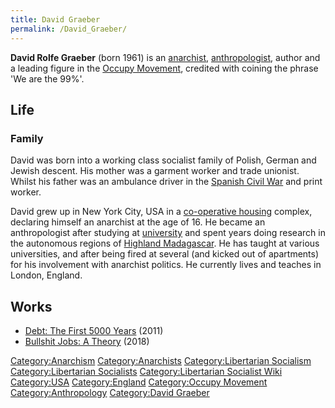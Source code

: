 ```yaml
---
title: David Graeber
permalink: /David_Graeber/
---
```


**David Rolfe Graeber** (born 1961) is an
[anarchist](Anarchism.md "wikilink"),
[anthropologist](Anthropology.md "wikilink"), author and a leading figure
in the [Occupy Movement](Occupy_Movement.md "wikilink"), credited with
coining the phrase 'We are the 99%'.

## Life

### Family

David was born into a working class socialist family of Polish, German
and Jewish descent. His mother was a garment worker and trade unionist.
Whilst his father was an ambulance driver in the [Spanish Civil
War](Spanish_Civil_War.md "wikilink") and print worker.

David grew up in New York City, USA in a [co-operative
housing](Housing_Cooperative.md "wikilink") complex, declaring himself an
anarchist at the age of 16. He became an anthropologist after studying
at [university](university.md "wikilink") and spent years doing research in
the autonomous regions of [Highland
Madagascar](Highland_Madagascar.md "wikilink"). He has taught at various
universities, and after being fired at several (and kicked out of
apartments) for his involvement with anarchist politics. He currently
lives and teaches in London, England.

## Works

- [Debt: The First 5000 Years](Debt:_The_First_5000_Years.md "wikilink")
  (2011)
- [Bullshit Jobs: A Theory](Bullshit_Jobs:_A_Theory.md "wikilink") (2018)

[Category:Anarchism](Category:Anarchism.md "wikilink")
[Category:Anarchists](Category:Anarchists.md "wikilink")
[Category:Libertarian
Socialism](Category:Libertarian_Socialism.md "wikilink")
[Category:Libertarian
Socialists](Category:Libertarian_Socialists.md "wikilink")
[Category:Libertarian Socialist
Wiki](Category:Libertarian_Socialist_Wiki.md "wikilink")
[Category:USA](Category:USA.md "wikilink")
[Category:England](Category:England.md "wikilink") [Category:Occupy
Movement](Category:Occupy_Movement.md "wikilink")
[Category:Anthropology](Category:Anthropology.md "wikilink")
[Category:David Graeber](Category:David_Graeber.md "wikilink")